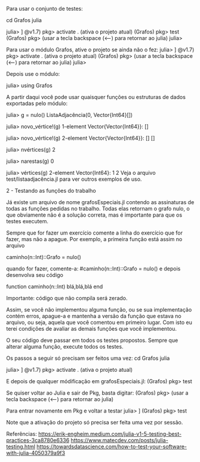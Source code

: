 Para usar o conjunto de testes:

cd Grafos
julia

julia> ]
@v1.7) pkg> activate . <enter> (ativa o projeto atual)
(Grafos) pkg> test <enter>
(Grafos) pkg> <backspace>      (usar a tecla backspace (<--) para retornar ao julia)
julia>

Para usar o módulo Grafos, ative o projeto se ainda não o fez:
julia> ]
@v1.7) pkg> activate . <enter> (ativa o projeto atual)
(Grafos) pkg> <backspace>      (usar a tecla backspace (<--) para retornar ao julia)
julia>

Depois use o módulo:

julia> using Grafos

A partir daqui você pode usar quaisquer funções ou estruturas de dados exportadas pelo módulo:

julia> g = nulo()
ListaAdjacência(0, Vector{Int64}[])

julia> novo_vértice!(g)
1-element Vector{Vector{Int64}}:
 []

julia> novo_vértice!(g)
2-element Vector{Vector{Int64}}:
 []
 []

julia> nvértices(g)
2

julia> narestas(g)
0

julia> vértices(g)
2-element Vector{Int64}:
 1
 2
Veja o arquivo test/listaadjacência.jl para ver outros exemplos de uso.

2 - Testando as funções do trabalho

Já existe um arquivo de nome grafosEspeciais.jl contendo as assinaturas de todas as funções pedidas no trabalho. Todas elas retornam o grafo nulo, o que obviamente não é a solução correta, mas é importante para que os testes executem.

Sempre que for fazer um exercício comente a linha do exercício que for fazer, mas não a apague. Por exemplo, a primeira função está assim no arquivo

caminho(n::Int)::Grafo = nulo()

quando for fazer, comente-a:
#caminho(n::Int)::Grafo = nulo()
 e depois desenvolva seu código

function caminho(n::Int) 
   blá,blá,blá
end

Importante: código que não compila será zerado. 

Assim, se você não implementou alguma função, ou se sua implementação contém
erros, apague-a e mantenha a versão da função que estava no arquivo, ou seja,
aquela que você comentou em primeiro lugar. Com isto eu terei condições de
avaliar as demais funções que você implementou.

O seu código deve passar em todos os testes propostos. Sempre que alterar alguma
função, execute todos os testes.

Os passos a seguir só precisam ser feitos uma vez:
cd Grafos
julia

julia> ]
@v1.7) pkg> activate . <enter> (ativa o projeto atual)

E depois de qualquer módificação em grafosEspeciais.jl:
(Grafos) pkg> test <enter>

Se quiser voltar ao Julia e sair de Pkg, basta digitar:
(Grafos) pkg> <backspace>    (usar a tecla backspace (<--) para retornar ao julia)

Para entrar novamente em Pkg e voltar a testar
julia> ]
(Grafos) pkg> test <enter> 

Note que a ativação do projeto só precisa ser feita uma vez por sessão.


Referências:
https://erik-engheim.medium.com/julia-v1-5-testing-best-practices-3ca8780e6336
https://www.matecdev.com/posts/julia-testing.html
https://towardsdatascience.com/how-to-test-your-software-with-julia-4050379a9f3
